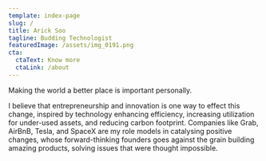 ```yaml
---
template: index-page
slug: /
title: Arick Soo
tagline: Budding Technologist
featuredImage: /assets/img_0191.png
cta:
  ctaText: Know more
  ctaLink: /about
---
```

Making the world a better place is important personally. 

I believe that entrepreneurship and innovation is one way to effect this change, inspired by technology enhancing efficiency, increasing utilization for under-used assets, and reducing carbon footprint. Companies like Grab, AirBnB, Tesla, and SpaceX are my role models in catalysing positive changes, whose forward-thinking founders goes against the grain building amazing products, solving issues that were thought impossible.